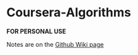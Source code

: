 # Coursera-Algorithms

**FOR PERSONAL USE**   

Notes are on the [Github Wiki page](https://github.com/SaoYan/Coursera-Algorithms/wiki)  
